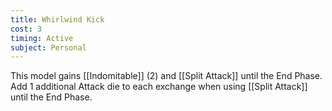 ```yaml
---
title: Whirlwind Kick
cost: 3
timing: Active
subject: Personal
---
```

This model gains [[Indomitable]] (2) and [[Split Attack]] until the End Phase. Add 1 additional Attack die to each exchange when using [[Split Attack]] until the End Phase.